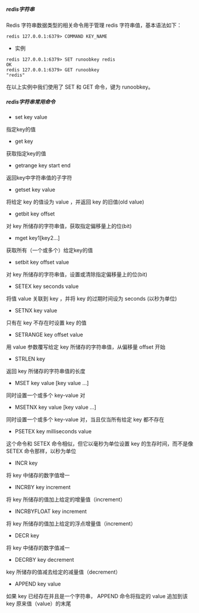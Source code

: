 #####  redis字符串
Redis 字符串数据类型的相关命令用于管理 redis 字符串值，基本语法如下：
~~~
redis 127.0.0.1:6379> COMMAND KEY_NAME
~~~
- 实例
~~~
redis 127.0.0.1:6379> SET runoobkey redis
OK
redis 127.0.0.1:6379> GET runoobkey
"redis"
~~~
在以上实例中我们使用了 SET 和 GET 命令，键为 runoobkey。

##### redis字符串常用命令
- set key value

指定key的值

- get key

获取指定key的值

- getrange key start end

返回key中字符串值的子字符

- getset key value

将给定 key 的值设为 value ，并返回 key 的旧值(old value)

- getbit key offset

对 key 所储存的字符串值，获取指定偏移量上的位(bit)

- mget key1[key2...]

获取所有（一个或多个）给定key的值

- setbit key offset value

对 key 所储存的字符串值，设置或清除指定偏移量上的位(bit)

- SETEX key seconds value

将值 value 关联到 key ，并将 key 的过期时间设为 seconds (以秒为单位)

- SETNX key value

只有在 key 不存在时设置 key 的值 

- SETRANGE key offset value

用 value 参数覆写给定 key 所储存的字符串值，从偏移量 offset 开始

- STRLEN key

返回 key 所储存的字符串值的长度

- MSET key value [key value ...]

同时设置一个或多个 key-value 对

- 	MSETNX key value [key value ...] 

同时设置一个或多个 key-value 对，当且仅当所有给定 key 都不存在

- PSETEX key milliseconds value

这个命令和 SETEX 命令相似，但它以毫秒为单位设置 key 的生存时间，而不是像 SETEX 命令那样，以秒为单位

- 	INCR key

将 key 中储存的数字值增一

- 	INCRBY key increment

将 key 所储存的值加上给定的增量值（increment）

- 	INCRBYFLOAT key increment

将 key 所储存的值加上给定的浮点增量值（increment）

- 	DECR key

将 key 中储存的数字值减一

- DECRBY key decrement

key 所储存的值减去给定的减量值（decrement）

- APPEND key value

如果 key 已经存在并且是一个字符串， APPEND 命令将指定的 value 追加到该 key 原来值（value）的末尾
